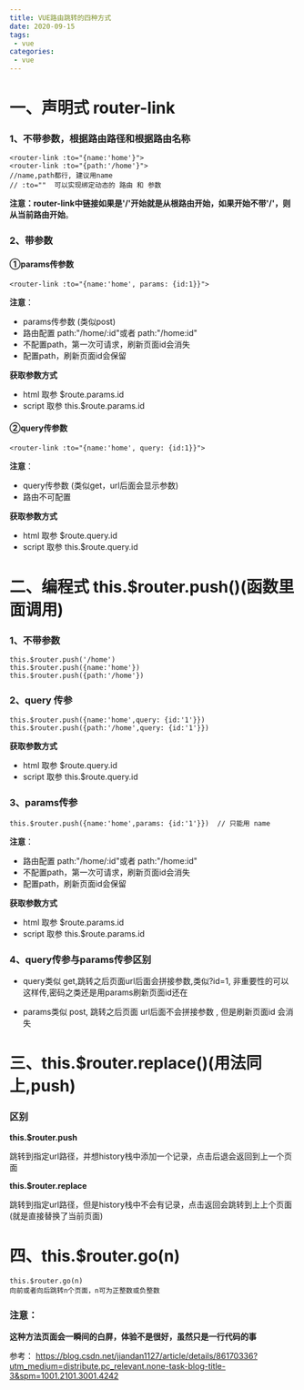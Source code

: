 ```yaml
---
title: VUE路由跳转的四种方式 
date: 2020-09-15
tags:
 - vue
categories: 
 - vue
---
```


# 一、声明式 router-link

### 1、不带参数，根据路由路径和根据路由名称


```
<router-link :to="{name:'home'}"> 
<router-link :to="{path:'/home'}">
//name,path都行, 建议用name  
// :to=""  可以实现绑定动态的 路由 和 参数

```
**注意：router-link中链接如果是'/'开始就是从根路由开始，如果开始不带'/'，则从当前路由开始**。


### 2、带参数
#### ①params传参数 
```
<router-link :to="{name:'home', params: {id:1}}"> 
```
 **注意**：
-  params传参数 (类似post)
-  路由配置 path:"/home/:id"或者 path:"/home:id"
-  不配置path，第一次可请求，刷新页面id会消失
-  配置path，刷新页面id会保留

 **获取参数方式**
- html 取参  $route.params.id
- script 取参  this.$route.params.id

#### ②query传参数

```
<router-link :to="{name:'home', query: {id:1}}"> 

```
**注意**：
-  query传参数 (类似get，url后面会显示参数)
-  路由不可配置 


 **获取参数方式**
- html 取参  $route.query.id
- script 取参  this.$route.query.id

# 二、编程式 this.$router.push()(函数里面调用)

### 1、不带参数

```
this.$router.push('/home')
this.$router.push({name:'home'})
this.$router.push({path:'/home'})
```


### 2、query 传参


```
this.$router.push({name:'home',query: {id:'1'}})
this.$router.push({path:'/home',query: {id:'1'}})

```
**获取参数方式**
- html 取参  $route.query.id
- script 取参  this.$route.query.id

### 3、params传参


```
this.$router.push({name:'home',params: {id:'1'}})  // 只能用 name

```
 **注意**：
-  路由配置 path:"/home/:id"或者 path:"/home:id"
-  不配置path，第一次可请求，刷新页面id会消失
-  配置path，刷新页面id会保留

 **获取参数方式**
- html 取参  $route.params.id
- script 取参  this.$route.params.id

### 4、query传参与params传参区别
- query类似 get,跳转之后页面url后面会拼接参数,类似?id=1, 非重要性的可以这样传,密码之类还是用params刷新页面id还在
 
- params类似 post, 跳转之后页面 url后面不会拼接参数 , 但是刷新页面id 会消失

# 三、this.$router.replace()(用法同上,push)

### 区别

**this.$router.push**

跳转到指定url路径，并想history栈中添加一个记录，点击后退会返回到上一个页面

**this.$router.replace**

跳转到指定url路径，但是history栈中不会有记录，点击返回会跳转到上上个页面 (就是直接替换了当前页面)

# 四、this.$router.go(n)


```
this.$router.go(n)
向前或者向后跳转n个页面，n可为正整数或负整数
```
### 注意：
**这种方法页面会一瞬间的白屏，体验不是很好，虽然只是一行代码的事**








参考：
https://blog.csdn.net/jiandan1127/article/details/86170336?utm_medium=distribute.pc_relevant.none-task-blog-title-3&spm=1001.2101.3001.4242

